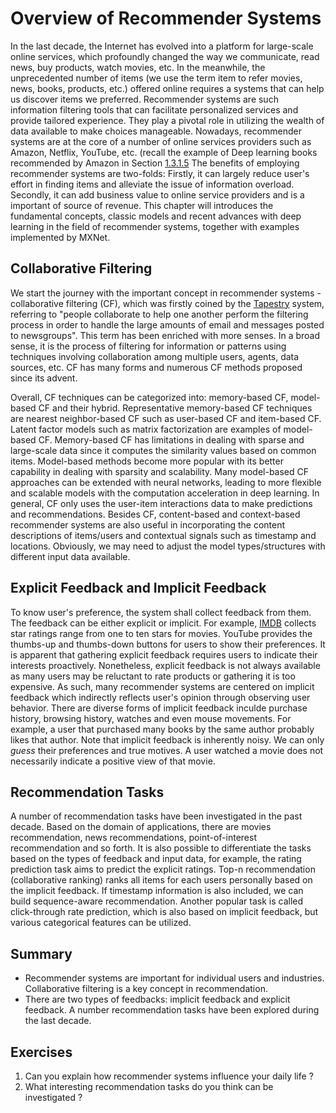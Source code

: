 # Overview of Recommender Systems



In the last decade, the Internet has evolved into a platform for large-scale online services, which profoundly changed the way we communicate, read news, buy products, watch movies, etc.  In the meanwhile, the unprecedented number of items (we use the term item to refer movies, news, books, products, etc.) offered online requires a systems that can help us discover items we preferred. Recommender systems are such information filtering tools that can facilitate personalized services and provide tailored experience.  They play a pivotal role in utilizing the wealth of data available to make choices manageable. Nowadays, recommender systems are at the core of  a number of online services providers such as Amazon, Netflix, YouTube, etc. (recall the example of Deep learning books recommended by Amazon in Section [1.3.1.5](http://numpy.d2l.ai/chapter_introduction/intro.html#recommender-systems)  The benefits of employing recommender systems are two-folds: Firstly, it can largely reduce user's effort in finding items and alleviate the issue of information overload. Secondly, it can add business value to  online
service providers and is a important of source of revenue.  This chapter will introduces the fundamental concepts, classic models and recent advances with deep learning in the field of recommender systems, together with examples implemented by  MXNet.



## Collaborative Filtering

We start the journey with the important concept in recommender systems - collaborative filtering
(CF), which was firstly coined by the [Tapestry](https://dl.acm.org/citation.cfm?id=138867) system, referring to "people collaborate to help one another perform the filtering process  in order to handle the large amounts of email and messages posted to newsgroups". This term has been enriched with more senses. In a broad sense, it is the process of
filtering for information or patterns using techniques involving collaboration among multiple users, agents, data sources, etc.   CF has many forms and numerous CF methods proposed since its advent.  

Overall, CF techniques can be categorized into: memory-based CF, model-based CF and their hybrid.
Representative memory-based CF techniques are nearest neighbor-based CF such as user-based CF and item-based CF.  Latent factor models such as matrix factorization are examples of model-based CF.  Memory-based CF has limitations in dealing with sparse and large-scale data since it computes the similarity values based on common items.  Model-based methods become more popular with its
better capability in dealing with sparsity and scalability.  Many model-based CF approaches can be extended with neural networks, leading to more flexible and scalable models with the computation acceleration in deep learning.  In general, CF only uses the user-item interactions data to make predictions and recommendations. Besides CF, content-based and context-based recommender systems are also useful in incorporating the content descriptions of items/users and contextual signals such as timestamp and locations.  Obviously, we may need to adjust the model types/structures with different input data available. 



## Explicit Feedback and Implicit Feedback 

To know user's preference, the system shall collect feedback from them.  The feedback can be either explicit or implicit. For example,  [IMDB](https://www.imdb.com/) collects star ratings range from one to ten stars for movies. YouTube provides the thumbs-up and thumbs-down buttons for users to show their preferences.  It is apparent that
gathering explicit feedback requires users to indicate their interests proactively.  Nonetheless,  explicit feedback is not always available as many users may be reluctant to rate products or gathering it is too expensive.  As such, many recommender systems are centered on implicit feedback which
indirectly reflects user's opinion through observing user behavior.   There are diverse forms of implicit feedback inculde purchase history, browsing history, watches and even mouse movements. For example, a user that purchased many books by the same author probably likes that author.   Note that implicit feedback is inherently noisy.  We can only *guess* their preferences and true motives. A user watched a movie does not necessarily indicate a positive view of that movie.



## Recommendation Tasks 

A number of recommendation tasks have been investigated in the past decade.  Based on the domain of applications, there are movies recommendation, news recommendations, point-of-interest recommendation and so forth.  It is also possible to differentiate the tasks based on the types of feedback and input data, for example, the rating prediction task aims to predict the explicit ratings. Top-n recommendation (collaborative ranking) ranks all items for each users personally based on the implicit feedback. If timestamp information is also included, we can build sequence-aware recommendation.  Another popular task is called click-through rate prediction, which is also based on implicit feedback, but various categorical features can be utilized.  



## Summary

* Recommender systems are important for individual users and industries. Collaborative filtering is a key concept in recommendation.
* There are two types of feedbacks: implicit feedback and explicit feedback.  A number recommendation tasks have been explored during the last decade.

## Exercises

1. Can you explain how recommender systems influence your daily life ?
2. What interesting recommendation tasks do you think can be investigated ?
